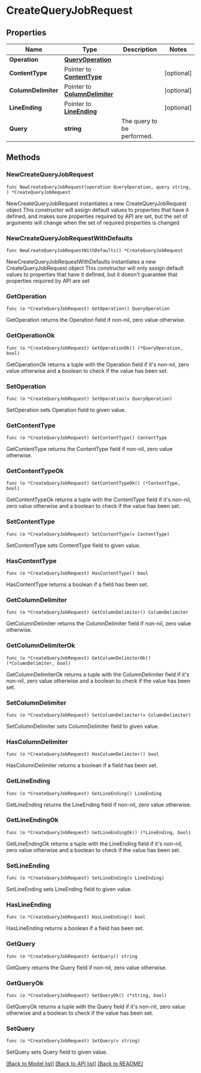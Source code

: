 # CreateQueryJobRequest

## Properties

Name | Type | Description | Notes
------------ | ------------- | ------------- | -------------
**Operation** | [**QueryOperation**](QueryOperation.md) |  | 
**ContentType** | Pointer to [**ContentType**](ContentType.md) |  | [optional] 
**ColumnDelimiter** | Pointer to [**ColumnDelimiter**](ColumnDelimiter.md) |  | [optional] 
**LineEnding** | Pointer to [**LineEnding**](LineEnding.md) |  | [optional] 
**Query** | **string** | The query to be performed. | 

## Methods

### NewCreateQueryJobRequest

`func NewCreateQueryJobRequest(operation QueryOperation, query string, ) *CreateQueryJobRequest`

NewCreateQueryJobRequest instantiates a new CreateQueryJobRequest object
This constructor will assign default values to properties that have it defined,
and makes sure properties required by API are set, but the set of arguments
will change when the set of required properties is changed

### NewCreateQueryJobRequestWithDefaults

`func NewCreateQueryJobRequestWithDefaults() *CreateQueryJobRequest`

NewCreateQueryJobRequestWithDefaults instantiates a new CreateQueryJobRequest object
This constructor will only assign default values to properties that have it defined,
but it doesn't guarantee that properties required by API are set

### GetOperation

`func (o *CreateQueryJobRequest) GetOperation() QueryOperation`

GetOperation returns the Operation field if non-nil, zero value otherwise.

### GetOperationOk

`func (o *CreateQueryJobRequest) GetOperationOk() (*QueryOperation, bool)`

GetOperationOk returns a tuple with the Operation field if it's non-nil, zero value otherwise
and a boolean to check if the value has been set.

### SetOperation

`func (o *CreateQueryJobRequest) SetOperation(v QueryOperation)`

SetOperation sets Operation field to given value.


### GetContentType

`func (o *CreateQueryJobRequest) GetContentType() ContentType`

GetContentType returns the ContentType field if non-nil, zero value otherwise.

### GetContentTypeOk

`func (o *CreateQueryJobRequest) GetContentTypeOk() (*ContentType, bool)`

GetContentTypeOk returns a tuple with the ContentType field if it's non-nil, zero value otherwise
and a boolean to check if the value has been set.

### SetContentType

`func (o *CreateQueryJobRequest) SetContentType(v ContentType)`

SetContentType sets ContentType field to given value.

### HasContentType

`func (o *CreateQueryJobRequest) HasContentType() bool`

HasContentType returns a boolean if a field has been set.

### GetColumnDelimiter

`func (o *CreateQueryJobRequest) GetColumnDelimiter() ColumnDelimiter`

GetColumnDelimiter returns the ColumnDelimiter field if non-nil, zero value otherwise.

### GetColumnDelimiterOk

`func (o *CreateQueryJobRequest) GetColumnDelimiterOk() (*ColumnDelimiter, bool)`

GetColumnDelimiterOk returns a tuple with the ColumnDelimiter field if it's non-nil, zero value otherwise
and a boolean to check if the value has been set.

### SetColumnDelimiter

`func (o *CreateQueryJobRequest) SetColumnDelimiter(v ColumnDelimiter)`

SetColumnDelimiter sets ColumnDelimiter field to given value.

### HasColumnDelimiter

`func (o *CreateQueryJobRequest) HasColumnDelimiter() bool`

HasColumnDelimiter returns a boolean if a field has been set.

### GetLineEnding

`func (o *CreateQueryJobRequest) GetLineEnding() LineEnding`

GetLineEnding returns the LineEnding field if non-nil, zero value otherwise.

### GetLineEndingOk

`func (o *CreateQueryJobRequest) GetLineEndingOk() (*LineEnding, bool)`

GetLineEndingOk returns a tuple with the LineEnding field if it's non-nil, zero value otherwise
and a boolean to check if the value has been set.

### SetLineEnding

`func (o *CreateQueryJobRequest) SetLineEnding(v LineEnding)`

SetLineEnding sets LineEnding field to given value.

### HasLineEnding

`func (o *CreateQueryJobRequest) HasLineEnding() bool`

HasLineEnding returns a boolean if a field has been set.

### GetQuery

`func (o *CreateQueryJobRequest) GetQuery() string`

GetQuery returns the Query field if non-nil, zero value otherwise.

### GetQueryOk

`func (o *CreateQueryJobRequest) GetQueryOk() (*string, bool)`

GetQueryOk returns a tuple with the Query field if it's non-nil, zero value otherwise
and a boolean to check if the value has been set.

### SetQuery

`func (o *CreateQueryJobRequest) SetQuery(v string)`

SetQuery sets Query field to given value.



[[Back to Model list]](../README.md#documentation-for-models) [[Back to API list]](../README.md#documentation-for-api-endpoints) [[Back to README]](../README.md)



